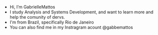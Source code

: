 - Hi, I’m GabrielleMattos
- I study Analysis and Systems Development, and want to learn more and help the comunity of dervs.
- I'm from Brazil, specifically Rio de Janeiro
- You can also find me in my Instragram acount @gabbemattos

<!---
GabrielleMattos/GabrielleMattos is a ✨ special ✨ repository because its `README.md` (this file) appears on your GitHub profile.
You can click the Preview link to take a look at your changes.
--->
